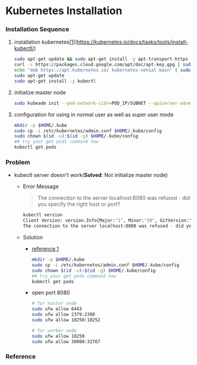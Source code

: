 # Kubernetes Installation

### Installation Sequence

1. installation kubernetes[[1]](https://kubernetes.io/docs/tasks/tools/install-kubectl/)

   ```bash
   sudo apt-get update && sudo apt-get install -y apt-transport-https gnupg2
   curl -s https://packages.cloud.google.com/apt/doc/apt-key.gpg | sudo apt-key add -
   echo "deb https://apt.kubernetes.io/ kubernetes-xenial main" | sudo tee -a /etc/apt/sources.list.d/kubernetes.list
   sudo apt-get update
   sudo apt-get install -y kubectl
   ```

2. initialize master node

   ```bash
   sudo kubeadm init --pod-network-cidr=POD_IP/SUBNET --apiserver-advertise-address=IP
   ```

3. configuration for using in normal user as well as super user mode

   ```bash
   mkdir -p $HOME/.kube
   sudo cp -i /etc/kubernetes/admin.conf $HOME/.kube/config
   sudo chown $(id -u):$(id -g) $HOME/.kube/config
   ## try your get pods command now
   kubectl get pods
   ```



### Problem

- kubectl server doesn't work(**Solved**: Not initialize master node)

  - Error Message

    > The connection to the server localhost:8080 was refused - did you specify the right host or port?

    ```bash
    kubectl version
    Client Version: version.Info{Major:"1", Minor:"19", GitVersion:"v1.19.2", GitCommit:"f5743093fd1c663cb0cbc89748f730662345d44d", GitTreeState:"clean", BuildDate:"2020-09-16T13:41:02Z", GoVersion:"go1.15", Compiler:"gc", Platform:"linux/amd64"}
    The connection to the server localhost:8080 was refused - did you specify the right host or port?
    ```

  - Solution

    - [reference 1](https://medium.com/@texasdave2/troubleshoot-kubectl-connection-refused-6f5445a396ed)

      ```bash
      mkdir -p $HOME/.kube
      sudo cp -i /etc/kubernetes/admin.conf $HOME/.kube/config
      sudo chown $(id -u):$(id -g) $HOME/.kube/config
      ## try your get pods command now
      kubectl get pods
      ```

    - open port 8080

      ```bash
      # for master node
      sudo ufw allow 6443
      sudo ufw allow 2379:2380
      sudo ufw allow 10250:10252
      
      # for worker node
      sudo ufw allow 10250
      sudo ufw allow 30000:32767
      ```



### Reference

[1]: https://kubernetes.io/docs/tasks/tools/install-kubectl/	"install and set up kubectl "

